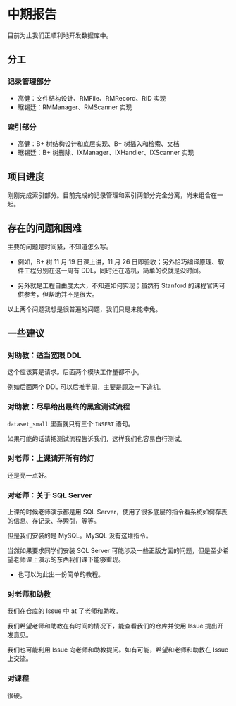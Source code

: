 # 中期报告

目前为止我们正顺利地开发数据库中。

## 分工

### 记录管理部分

* 高健：文件结构设计、RMFile、RMRecord、RID 实现
* 琚锡廷：RMManager、RMScanner 实现

### 索引部分

* 高健：B+ 树结构设计和底层实现、B+ 树插入和检索、文档
* 琚锡廷：B+ 树删除、IXManager、IXHandler、IXScanner 实现

## 项目进度

刚刚完成索引部分。目前完成的记录管理和索引两部分完全分离，尚未组合在一起。

## 存在的问题和困难

主要的问题是时间紧，不知道怎么写。

* 例如，B+ 树 11 月 19 日课上讲，11 月 26 日即验收；另外恰巧编译原理、软件工程分别在这一周有 DDL，同时还在造机，简单的说就是没时间。

* 另外就是工程自由度太大，不知道如何实现；虽然有 Stanford 的课程官网可供参考，但帮助并不是很大。

以上两个问题我想是很普遍的问题，我们只是未能幸免。

## 一些建议

### 对助教：适当宽限 DDL

这个应该算是请求。后面两个模块工作量都不小。

例如后面两个 DDL 可以后推半周，主要是顾及一下造机。

### 对助教：尽早给出最终的黑盒测试流程

`dataset_small` 里面就只有三个 `INSERT` 语句。

如果可能的话请把测试流程告诉我们，这样我们也容易自行测试。

### 对老师：上课请开所有的灯

还是亮一点好。

### 对老师：关于 SQL Server

上课的时候老师演示都是用 SQL Server，使用了很多底层的指令看系统如何存表的信息、存记录、存索引，等等。

但是我们安装的是 MySQL。MySQL 没有这堆指令。

当然如果要求同学们安装 SQL Server 可能涉及一些正版方面的问题，但是至少希望老师课上演示的东西我们课下能够重现。

* 也可以为此出一份简单的教程。

### 对老师和助教

我们在仓库的 Issue 中 at 了老师和助教。

我们希望老师和助教在有时间的情况下，能查看我们的仓库并使用 Issue 提出开发意见。

我们也可能利用 Issue 向老师和助教提问。如有可能，希望和老师和助教在 Issue 上交流。

### 对课程

很硬。